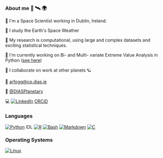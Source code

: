 ### About me :satellite: :artificial_satellite:	:earth_africa:
:rocket: I'm a Space Scientist working in Dublin, Ireland. 

:rocket: I study the Earth's Space Weather

:rocket: My research is computational, using large and complex datasets and exciting statistical techniques.

:rocket: I'm currently working on Bi- and Multi- variate Extreme Value Analysis in Python ([see here](https://github.com/arfogg/bi_multi_variate_eva))

:rocket: I collaborate on work at other planets :ringed_planet:

:email: arfogg@cp.dias.ie

:office: [@DIASPlanetary](https://github.com/DIASPlanetary)

:computer: 
[![LinkedIn](https://img.shields.io/badge/Linkedin-%230077B5.svg?logo=linkedin&logoColor=white)](https://www.linkedin.com/in/dr-alexandra-ruth-fogg-3057a1234)
[ORCiD](https://orcid.org/0000-0002-1139-5920)


### Languages
[![Python](https://img.shields.io/badge/Python-3776AB?logo=python&logoColor=fff)](#)
IDL
[![R](https://img.shields.io/badge/R-%23276DC3.svg?logo=r&logoColor=white)](#)
[![Bash](https://img.shields.io/badge/Bash-4EAA25?logo=gnubash&logoColor=fff)](#)
[![Markdown](https://img.shields.io/badge/Markdown-%23000000.svg?logo=markdown&logoColor=white)](#)
[![C](https://img.shields.io/badge/C-00599C?logo=c&logoColor=white)](#)

### Operating Systems
[![Linux](https://img.shields.io/badge/Linux-FCC624?logo=linux&logoColor=black)](#)
